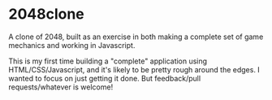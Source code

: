 # 2048clone
A clone of 2048, built as an exercise in both making a complete set of game mechanics and working in Javascript.

This is my first time building a "complete" application using HTML/CSS/Javascript, and it's likely to be pretty rough around the edges. I wanted to focus on just getting it done. But feedback/pull requests/whatever is welcome!
